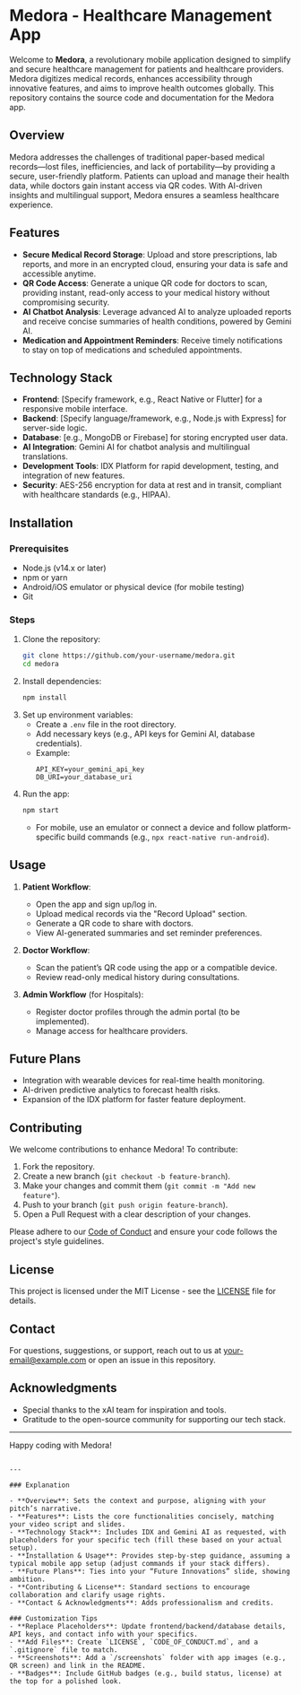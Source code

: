 # Medora - Healthcare Management App

Welcome to **Medora**, a revolutionary mobile application designed to simplify and secure healthcare management for patients and healthcare providers. Medora digitizes medical records, enhances accessibility through innovative features, and aims to improve health outcomes globally. This repository contains the source code and documentation for the Medora app.

## Overview

Medora addresses the challenges of traditional paper-based medical records—lost files, inefficiencies, and lack of portability—by providing a secure, user-friendly platform. Patients can upload and manage their health data, while doctors gain instant access via QR codes. With AI-driven insights and multilingual support, Medora ensures a seamless healthcare experience.

## Features

- **Secure Medical Record Storage**: Upload and store prescriptions, lab reports, and more in an encrypted cloud, ensuring your data is safe and accessible anytime.
- **QR Code Access**: Generate a unique QR code for doctors to scan, providing instant, read-only access to your medical history without compromising security.
- **AI Chatbot Analysis**: Leverage advanced AI to analyze uploaded reports and receive concise summaries of health conditions, powered by Gemini AI.
- **Medication and Appointment Reminders**: Receive timely notifications to stay on top of medications and scheduled appointments.

## Technology Stack

- **Frontend**: [Specify framework, e.g., React Native or Flutter] for a responsive mobile interface.
- **Backend**: [Specify language/framework, e.g., Node.js with Express] for server-side logic.
- **Database**: [e.g., MongoDB or Firebase] for storing encrypted user data.
- **AI Integration**: Gemini AI for chatbot analysis and multilingual translations.
- **Development Tools**: IDX Platform for rapid development, testing, and integration of new features.
- **Security**: AES-256 encryption for data at rest and in transit, compliant with healthcare standards (e.g., HIPAA).

## Installation

### Prerequisites
- Node.js (v14.x or later)
- npm or yarn
- Android/iOS emulator or physical device (for mobile testing)
- Git

### Steps
1. Clone the repository:
   ```bash
   git clone https://github.com/your-username/medora.git
   cd medora
   ```
2. Install dependencies:
   ```bash
   npm install
   ```
3. Set up environment variables:
   - Create a `.env` file in the root directory.
   - Add necessary keys (e.g., API keys for Gemini AI, database credentials).
   - Example:
     ```
     API_KEY=your_gemini_api_key
     DB_URI=your_database_uri
     ```
4. Run the app:
   ```bash
   npm start
   ```
   - For mobile, use an emulator or connect a device and follow platform-specific build commands (e.g., `npx react-native run-android`).

## Usage

1. **Patient Workflow**:
   - Open the app and sign up/log in.
   - Upload medical records via the "Record Upload" section.
   - Generate a QR code to share with doctors.
   - View AI-generated summaries and set reminder preferences.

2. **Doctor Workflow**:
   - Scan the patient’s QR code using the app or a compatible device.
   - Review read-only medical history during consultations.

3. **Admin Workflow** (for Hospitals):
   - Register doctor profiles through the admin portal (to be implemented).
   - Manage access for healthcare providers.

## Future Plans
- Integration with wearable devices for real-time health monitoring.
- AI-driven predictive analytics to forecast health risks.
- Expansion of the IDX platform for faster feature deployment.

## Contributing
We welcome contributions to enhance Medora! To contribute:
1. Fork the repository.
2. Create a new branch (`git checkout -b feature-branch`).
3. Make your changes and commit them (`git commit -m "Add new feature"`).
4. Push to your branch (`git push origin feature-branch`).
5. Open a Pull Request with a clear description of your changes.

Please adhere to our [Code of Conduct](CODE_OF_CONDUCT.md) and ensure your code follows the project's style guidelines.

## License
This project is licensed under the MIT License - see the [LICENSE](LICENSE) file for details.

## Contact
For questions, suggestions, or support, reach out to us at [your-email@example.com](mailto:your-email@example.com) or open an issue in this repository.

## Acknowledgments
- Special thanks to the xAI team for inspiration and tools.
- Gratitude to the open-source community for supporting our tech stack.

---

Happy coding with Medora!
```

---

### Explanation

- **Overview**: Sets the context and purpose, aligning with your pitch’s narrative.
- **Features**: Lists the core functionalities concisely, matching your video script and slides.
- **Technology Stack**: Includes IDX and Gemini AI as requested, with placeholders for your specific tech (fill these based on your actual setup).
- **Installation & Usage**: Provides step-by-step guidance, assuming a typical mobile app setup (adjust commands if your stack differs).
- **Future Plans**: Ties into your “Future Innovations” slide, showing ambition.
- **Contributing & License**: Standard sections to encourage collaboration and clarify usage rights.
- **Contact & Acknowledgments**: Adds professionalism and credits.

### Customization Tips
- **Replace Placeholders**: Update frontend/backend/database details, API keys, and contact info with your specifics.
- **Add Files**: Create `LICENSE`, `CODE_OF_CONDUCT.md`, and a `.gitignore` file to match.
- **Screenshots**: Add a `/screenshots` folder with app images (e.g., QR screen) and link in the README.
- **Badges**: Include GitHub badges (e.g., build status, license) at the top for a polished look.
